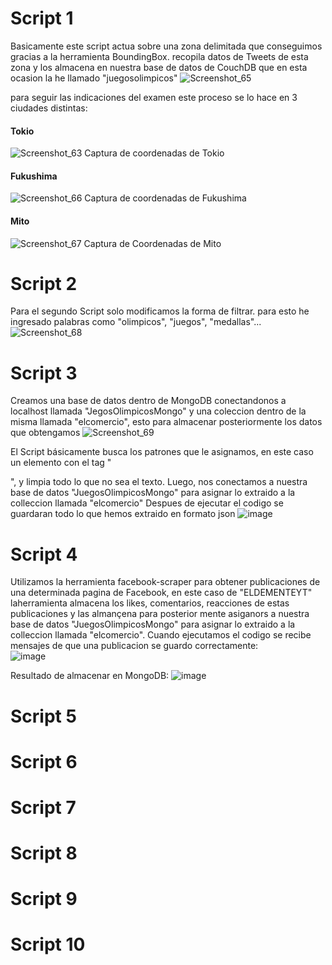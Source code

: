 # Script 1
Basicamente este script actua sobre una zona delimitada que conseguimos gracias a la herramienta BoundingBox. recopila datos de Tweets de esta zona y los almacena en nuestra base de datos de CouchDB que en esta ocasion la he llamado "juegosolimpicos"
![Screenshot_65](https://user-images.githubusercontent.com/58042023/127719497-2390a8fa-37fe-4959-b934-e79f5ac36b73.png)

para seguir las indicaciones del examen este proceso se lo hace en 3 ciudades distintas:
#### Tokio
![Screenshot_63](https://user-images.githubusercontent.com/58042023/127719790-a23220ad-dd3d-4c4c-9219-635bb2eabfd9.png)
Captura de coordenadas de Tokio
#### Fukushima
![Screenshot_66](https://user-images.githubusercontent.com/58042023/127719835-5999d555-bd49-4f7c-b5ec-76a17485ff9c.png)
Captura de coordenadas de Fukushima
#### Mito
![Screenshot_67](https://user-images.githubusercontent.com/58042023/127719927-7c66428a-6c0a-46ef-bcc2-23c69853cf89.png)
Captura de Coordenadas de Mito

# Script 2
Para el segundo Script solo modificamos la forma de filtrar. para esto he ingresado palabras como "olimpicos", "juegos", "medallas"...
![Screenshot_68](https://user-images.githubusercontent.com/58042023/127720279-871ec382-e31c-4ead-bcd3-801e3e389a4f.png)

# Script 3
Creamos una base de datos dentro de MongoDB conectandonos a localhost llamada "JegosOlimpicosMongo" y una coleccion dentro de la misma llamada "elcomercio", esto para almacenar posteriormente los datos que obtengamos
![Screenshot_69](https://user-images.githubusercontent.com/58042023/127721972-0a55f31d-32aa-4df7-a835-9e30f89f104b.png)

El Script básicamente busca los patrones que le asignamos, en este caso un elemento con el tag "<p>", y limpia todo lo que no sea el texto.
Luego, nos conectamos a nuestra base de datos "JuegosOlimpicosMongo" para asignar lo extraido a la colleccion llamada "elcomercio"
Despues de ejecutar el codigo se guardaran todo lo que hemos extraido en formato json
![image](https://user-images.githubusercontent.com/58042023/127723339-e2708ed0-31c8-43cb-8b54-7841de881470.png)


# Script 4
Utilizamos la herramienta facebook-scraper para obtener publicaciones de una determinada pagina de Facebook, en este caso de "ELDEMENTEYT"
laherramienta almacena los likes, comentarios, reacciones de estas publicaciones y las almançena para posterior mente asiganors a nuestra base de datos "JuegosOlimpicosMongo" para asignar lo extraido a la colleccion llamada "elcomercio".
Cuando ejecutamos el codigo se recibe mensajes de que una publicacion se guardo correctamente:  
![image](https://user-images.githubusercontent.com/58042023/127724105-6d51b9dc-7207-4c5f-9199-1b9dff89920f.png)
 
Resultado de almacenar en MongoDB:
 ![image](https://user-images.githubusercontent.com/58042023/127724061-c709906a-1094-4a04-8969-f27b4531a341.png)


# Script 5

# Script 6

# Script 7

# Script 8

# Script 9

# Script 10


